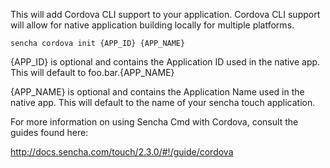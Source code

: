 This will add Cordova CLI support to your application. Cordova CLI support will
allow for native application building locally for multiple platforms.  

    sencha cordova init {APP_ID} {APP_NAME}

{APP_ID} is optional and contains the Application ID used in the native app. This
will default to foo.bar.{APP_NAME}

{APP_NAME} is optional and contains the Application Name used in the native app. This
will default to the name of your sencha touch application.

For more information on using Sencha Cmd with Cordova, consult the guides found here:

http://docs.sencha.com/touch/2.3.0/#!/guide/cordova